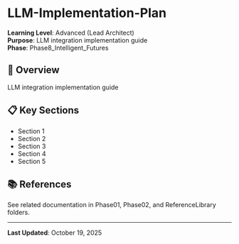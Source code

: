 # LLM-Implementation-Plan

**Learning Level**: Advanced (Lead Architect)  
**Purpose**: LLM integration implementation guide  
**Phase**: Phase8_Intelligent_Futures

## 🎯 Overview

LLM integration implementation guide

## 📋 Key Sections

- Section 1
- Section 2
- Section 3
- Section 4
- Section 5

## 📚 References

See related documentation in Phase01, Phase02, and ReferenceLibrary folders.

---

**Last Updated**: October 19, 2025
